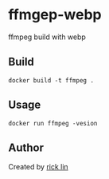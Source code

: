 # ffmgep-webp

ffmpeg build with webp

## Build

```
docker build -t ffmpeg .
```

## Usage

```
docker run ffmpeg -vesion
```


## Author

Created by [rick lin](https://github.com/pchikoian)
